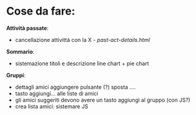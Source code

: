 # Cose da fare:

    
**Attività passate**:     
- cancellazione attivittà con la X  - *past-act-details.html*       

**Sommario**:  
- sistemazione titoli e descrizione line chart + pie chart      

**Gruppi**:      
- dettagli amici aggiungere pulsante (?) sposta ....     
- tasto aggiungi... alle liste di amici
- gli amici suggeriti devono avere un tasto aggiungi al gruppo (con JS?)     
- crea lista amici: sistemare JS